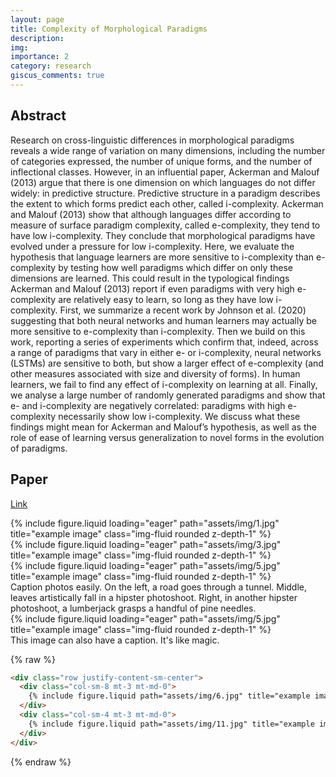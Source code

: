 ```yaml
---
layout: page
title: Complexity of Morphological Paradigms
description: 
img:
importance: 2
category: research
giscus_comments: true
---
```


## Abstract

Research on cross-linguistic differences in morphological paradigms reveals a wide range of variation on many dimensions, including the number of categories expressed, the number of unique forms, and the number of inflectional classes. However, in an influential paper, Ackerman and Malouf (2013) argue that there is one dimension on which languages do not differ widely: in predictive structure. Predictive structure in a paradigm describes the extent to which forms predict each other, called i-complexity. Ackerman and Malouf (2013) show that although languages differ according to measure of surface paradigm complexity, called e-complexity, they tend to have low i-complexity. They conclude that morphological paradigms have evolved under a pressure for low i-complexity. Here, we evaluate the hypothesis that language learners are more sensitive to i-complexity than e-complexity by testing how well paradigms which differ on only these dimensions are learned. This could result in the typological findings Ackerman and Malouf (2013) report if even paradigms with very high e-complexity are relatively easy to learn, so long as they have low i-complexity. First, we summarize a recent work by Johnson et al. (2020) suggesting that both neural networks and human learners may actually be more sensitive to e-complexity than i-complexity. Then we build on this work, reporting a series of experiments which confirm that, indeed, across a range of paradigms that vary in either e- or i-complexity, neural networks (LSTMs) are sensitive to both, but show a larger effect of e-complexity (and other measures associated with size and diversity of forms). In human learners, we fail to find any effect of i-complexity on learning at all. Finally, we analyse a large number of randomly generated paradigms and show that e- and i-complexity are negatively correlated: paradigms with high e-complexity necessarily show low i-complexity. We discuss what these findings might mean for Ackerman and Malouf’s hypothesis, as well as the role of ease of learning versus generalization to novel forms in the evolution of paradigms.

## Paper

[Link](https://jlm.ipipan.waw.pl/index.php/JLM/article/view/259)

<div class="row">
    <div class="col-sm mt-3 mt-md-0">
        {% include figure.liquid loading="eager" path="assets/img/1.jpg" title="example image" class="img-fluid rounded z-depth-1" %}
    </div>
    <div class="col-sm mt-3 mt-md-0">
        {% include figure.liquid loading="eager" path="assets/img/3.jpg" title="example image" class="img-fluid rounded z-depth-1" %}
    </div>
    <div class="col-sm mt-3 mt-md-0">
        {% include figure.liquid loading="eager" path="assets/img/5.jpg" title="example image" class="img-fluid rounded z-depth-1" %}
    </div>
</div>
<div class="caption">
    Caption photos easily. On the left, a road goes through a tunnel. Middle, leaves artistically fall in a hipster photoshoot. Right, in another hipster photoshoot, a lumberjack grasps a handful of pine needles.
</div>
<div class="row">
    <div class="col-sm mt-3 mt-md-0">
        {% include figure.liquid loading="eager" path="assets/img/5.jpg" title="example image" class="img-fluid rounded z-depth-1" %}
    </div>
</div>
<div class="caption">
    This image can also have a caption. It's like magic.
</div>

{% raw %}

```html
<div class="row justify-content-sm-center">
  <div class="col-sm-8 mt-3 mt-md-0">
    {% include figure.liquid path="assets/img/6.jpg" title="example image" class="img-fluid rounded z-depth-1" %}
  </div>
  <div class="col-sm-4 mt-3 mt-md-0">
    {% include figure.liquid path="assets/img/11.jpg" title="example image" class="img-fluid rounded z-depth-1" %}
  </div>
</div>
```

{% endraw %}
